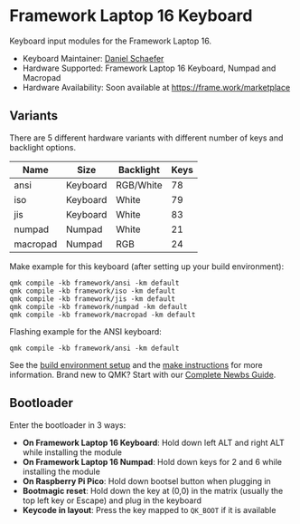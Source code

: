 # Framework Laptop 16 Keyboard

Keyboard input modules for the Framework Laptop 16.

* Keyboard Maintainer: [Daniel Schaefer](https://github.com/JohnAZoidberg)
* Hardware Supported: Framework Laptop 16 Keyboard, Numpad and Macropad
* Hardware Availability: Soon available at https://frame.work/marketplace

## Variants

There are 5 different hardware variants with different number of keys and
backlight options.

| Name     | Size     | Backlight  | Keys |
| -------- | -------- | ---------- | ---- |
| ansi     | Keyboard | RGB/White  |   78 |
| iso      | Keyboard | White      |   79 |
| jis      | Keyboard | White      |   83 |
| numpad   | Numpad   | White      |   21 |
| macropad | Numpad   | RGB        |   24 |

Make example for this keyboard (after setting up your build environment):

    qmk compile -kb framework/ansi -km default
    qmk compile -kb framework/iso -km default
    qmk compile -kb framework/jis -km default
    qmk compile -kb framework/numpad -km default
    qmk compile -kb framework/macropad -km default

Flashing example for the ANSI keyboard:

    qmk compile -kb framework/ansi -km default

See the [build environment setup](https://docs.qmk.fm/#/getting_started_build_tools) and the [make instructions](https://docs.qmk.fm/#/getting_started_make_guide) for more information. Brand new to QMK? Start with our [Complete Newbs Guide](https://docs.qmk.fm/#/newbs).

## Bootloader

Enter the bootloader in 3 ways:

* **On Framework Laptop 16 Keyboard**: Hold down left ALT and right ALT while installing the module
* **On Framework Laptop 16 Numpad**: Hold down keys for 2 and 6 while installing the module
* **On Raspberry Pi Pico**: Hold down bootsel button when plugging in
* **Bootmagic reset**: Hold down the key at (0,0) in the matrix (usually the top left key or Escape) and plug in the keyboard
* **Keycode in layout**: Press the key mapped to `QK_BOOT` if it is available